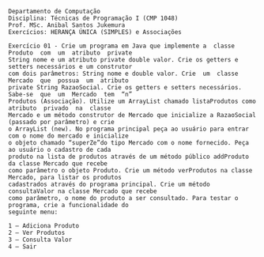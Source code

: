 	
	
	Departamento de Computação
	Disciplina: Técnicas de Programação I (CMP 1048)
	Prof. MSc. Anibal Santos Jukemura
	Exercícios: HERANÇA ÚNICA (SIMPLES) e Associações
	
	Exercício 01 - Crie um programa em Java que implemente a  classe  Produto  com  um  atributo  private 
	String nome e um atributo private double valor. Crie os getters e setters necessários e um construtor 
	com dois parâmetros: String nome e double valor. Crie  um  classe  Mercado  que  possua  um  atributo 
	private String RazaoSocial. Crie os getters e setters necessários. Sabe-se  que  um  Mercado  tem  “n” 
	Produtos (Associação). Utilize um ArrayList chamado listaProdutos como  atributo  privado  na  classe 
	Mercado e um método construtor de Mercado que inicialize a RazaoSocial (passado por parâmetro) e crie 
	o ArrayList (new). No programa principal peça ao usuário para entrar com o nome do mercado e inicialize 
	o objeto chamado “superZe”do tipo Mercado com o nome fornecido. Peça ao usuário o cadastro de cada 
	produto na lista de produtos através de um método público addProduto da classe Mercado que recebe 
	como parâmetro o objeto Produto. Crie um método verProdutos na classe Mercado, para listar os produtos 
	cadastrados através do programa principal. Crie um método consultaValor na classe Mercado que recebe 
	como parâmetro, o nome do produto a ser consultado. Para testar o programa, crie a funcionalidade do 
	seguinte menu:
	
	1 – Adiciona Produto
	2 – Ver Produtos
	3 – Consulta Valor
	4 – Sair
	
	
